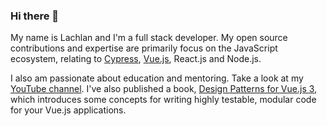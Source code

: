 ### Hi there 👋

My name is Lachlan and I'm a full stack developer. My open source contributions and expertise are primarily focus on the JavaScript ecosystem, relating to [Cypress](https://github.com/cypress-io/cypress), [Vue.js](https://github.com/vuejs/), React.js and Node.js.

I also am passionate about education and mentoring. Take a look at my [YouTube channel](https://www.youtube.com/channel/UCydNBt-h2Cox_Ub_GzspneQ?view_as=subscriber). I've also published a book, [Design Patterns for Vue.js 3](https://lachlan-miller.me/design-patterns-for-vuejs), which introduces some concepts for writing highly testable, modular code for your Vue.js applications.
